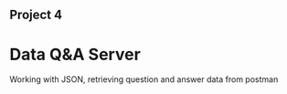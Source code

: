 ## Project 4

# Data Q&A Server

Working with JSON, retrieving question and answer data from postman
